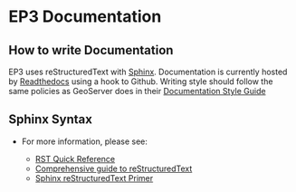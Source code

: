 # EP3 Documentation

## How to write Documentation

EP3 uses reStructuredText with [Sphinx](http://www.sphinx-doc.org).
Documentation is currently hosted by [Readthedocs](http://www.readthedocs.org) using a hook to Github. 
Writing style should follow the same policies as GeoServer does in their
[Documentation Style
Guide](http://docs.geoserver.org/latest/en/docguide/style.html)

## Sphinx Syntax

  - For more information, please see:
    
      - [RST Quick
        Reference](http://docutils.sourceforge.net/docs/user/rst/quickref.html#section-structure)
      - [Comprehensive guide to
        reStructuredText](http://docutils.sourceforge.net/docs/ref/rst/restructuredtext.html)
      - [Sphinx reStructuredText
        Primer](http://www.sphinx-doc.org/rest.html)

